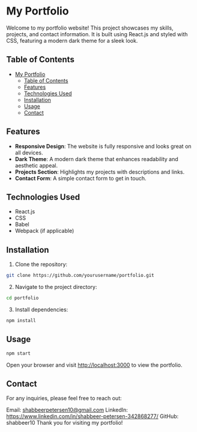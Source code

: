 # My Portfolio

Welcome to my portfolio website! This project showcases my skills, projects, and contact information. It is built using React.js and styled with CSS, featuring a modern dark theme for a sleek look.

## Table of Contents

- [My Portfolio](#my-portfolio)
  - [Table of Contents](#table-of-contents)
  - [Features](#features)
  - [Technologies Used](#technologies-used)
  - [Installation](#installation)
  - [Usage](#usage)
  - [Contact](#contact)

## Features

- **Responsive Design**: The website is fully responsive and looks great on all devices.
- **Dark Theme**: A modern dark theme that enhances readability and aesthetic appeal.
- **Projects Section**: Highlights my projects with descriptions and links.
- **Contact Form**: A simple contact form to get in touch.

## Technologies Used

- React.js
- CSS
- Babel
- Webpack (if applicable)

## Installation

1. Clone the repository:

```bash
git clone https://github.com/yourusername/portfolio.git
```

2. Navigate to the project directory:

```bash
cd portfolio
```

3. Install dependencies:

```bash
npm install
```

## Usage

```bash
npm start
```

Open your browser and visit <http://localhost:3000> to view the portfolio.

## Contact

For any inquiries, please feel free to reach out:

Email: <shabbeerpetersen10@gmail.com>
LinkedIn: <https://www.linkedin.com/in/shabbeer-petersen-342868277/>
GitHub: shabbeer10
Thank you for visiting my portfolio!
